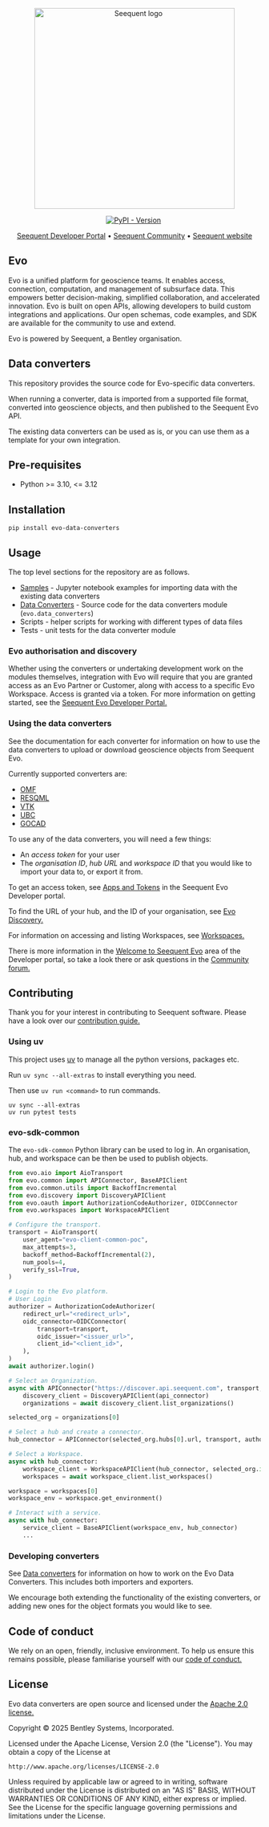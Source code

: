 <p align="center"><a href="https://seequent.com" target="_blank"><picture><source media="(prefers-color-scheme: dark)" srcset="https://developer.seequent.com/img/seequent-logo-dark.svg" alt="Seequent logo" width="400" /><img src="https://developer.seequent.com/img/seequent-logo.svg" alt="Seequent logo" width="400" /></picture></a></p>
<p align="center">
    <a href="https://pypi.org/project/evo-data-converters/"><img alt="PyPI - Version" src="https://img.shields.io/pypi/v/evo-data-converters" /></a>
    <a href="https://github.com/SeequentEvo/evo-data-converters/actions/workflows/on-merge.yaml"><img src="https://github.com/SeequentEvo/evo-data-converters/actions/workflows/on-merge.yaml/badge.svg" alt="" /></a>
</p>
<p align="center">
    <a href="https://developer.seequent.com/" target="_blank">Seequent Developer Portal</a>
    &bull; <a href="https://community.seequent.com/" target="_blank">Seequent Community</a>
    &bull; <a href="https://seequent.com" target="_blank">Seequent website</a>
</p>

## Evo

Evo is a unified platform for geoscience teams. It enables access, connection, computation, and management of subsurface data. This empowers better decision-making, simplified collaboration, and accelerated innovation. Evo is built on open APIs, allowing developers to build custom integrations and applications. Our open schemas, code examples, and SDK are available for the community to use and extend. 

Evo is powered by Seequent, a Bentley organisation.

## Data converters

This repository provides the source code for Evo-specific data converters.

When running a converter, data is imported from a supported file format, converted into geoscience objects, and then published to the Seequent Evo API.

The existing data converters can be used as is, or you can use them as a template for your own integration.

## Pre-requisites

* Python >= 3.10, <= 3.12

## Installation

```
pip install evo-data-converters
```

## Usage

The top level sections for the repository are as follows.

- [Samples](samples/README.md) - Jupyter notebook examples for importing data with the existing data converters
- [Data Converters](src/evo/data_converters/README.md) - Source code for the data converters module (`evo.data_converters`)
- Scripts - helper scripts for working with different types of data files
- Tests - unit tests for the data converter module

### Evo authorisation and discovery

Whether using the converters or undertaking development work on the modules themselves, integration with Evo will require that you are granted access as an Evo Partner or Customer, along with access to a specific Evo Workspace. Access is granted via a token. For more information on getting started, see the [Seequent Evo Developer Portal.](https://developer.seequent.com/)

### Using the data converters
See the documentation for each converter for information on how to use the data converters to upload or download geoscience objects from Seequent Evo.

Currently supported converters are:
 * [OMF](/src/evo/data_converters/omf/README.md)
 * [RESQML](/src/evo/data_converters/resqml/README.md)
 * [VTK](/src/evo/data_converters/vtk/README.md)
 * [UBC](/src/evo/data_converters/ubc/README.md)
 * [GOCAD](/src/evo/data_converters/gocad/README.md)

 To use any of the data converters, you will need a few things:
  * An *access token* for your user
  * The *organisation ID*, *hub URL* and *workspace ID* that you would like to import your data to, or export it from.

To get an access token, see [Apps and Tokens](https://developer.seequent.com/docs/guides/getting-started/apps-and-tokens/) in the Seequent Evo Developer portal.

To find the URL of your hub, and the ID of your organisation, see [Evo Discovery.](https://developer.seequent.com/docs/guides/getting-started/discovery/)

For information on accessing and listing Workspaces, see [Workspaces.](https://developer.seequent.com/docs/guides/workspaces/)

There is more information in the [Welcome to Seequent Evo](https://developer.seequent.com/docs/guides/getting-started/) area of the Developer portal, so take a look there or ask questions in the [Community forum.](https://community.seequent.com/categories/evo)

## Contributing

Thank you for your interest in contributing to Seequent software. Please have a look over our [contribution guide.](./CONTRIBUTING.md)

### Using uv

This project uses [uv](https://docs.astral.sh/uv/) to manage all the python
versions, packages etc.

Run `uv sync --all-extras` to install everything you need.

Then use `uv run <command>` to run commands.

```shell
uv sync --all-extras
uv run pytest tests
```

### evo-sdk-common
The `evo-sdk-common` Python library can be used to log in. An organisation, hub, and workspace can be then be used to publish objects.

```python
from evo.aio import AioTransport
from evo.common import APIConnector, BaseAPIClient
from evo.common.utils import BackoffIncremental
from evo.discovery import DiscoveryAPIClient
from evo.oauth import AuthorizationCodeAuthorizer, OIDCConnector
from evo.workspaces import WorkspaceAPIClient

# Configure the transport.
transport = AioTransport(
    user_agent="evo-client-common-poc",
    max_attempts=3,
    backoff_method=BackoffIncremental(2),
    num_pools=4,
    verify_ssl=True,
)

# Login to the Evo platform.
# User Login
authorizer = AuthorizationCodeAuthorizer(
    redirect_url="<redirect_url>",
    oidc_connector=OIDCConnector(
        transport=transport,
        oidc_issuer="<issuer_url>",
        client_id="<client_id>",
    ),
)
await authorizer.login()

# Select an Organization.
async with APIConnector("https://discover.api.seequent.com", transport, authorizer) as api_connector:
    discovery_client = DiscoveryAPIClient(api_connector)
    organizations = await discovery_client.list_organizations()

selected_org = organizations[0]

# Select a hub and create a connector.
hub_connector = APIConnector(selected_org.hubs[0].url, transport, authorizer)

# Select a Workspace.
async with hub_connector:
    workspace_client = WorkspaceAPIClient(hub_connector, selected_org.id)
    workspaces = await workspace_client.list_workspaces()

workspace = workspaces[0]
workspace_env = workspace.get_environment()

# Interact with a service.
async with hub_connector:
    service_client = BaseAPIClient(workspace_env, hub_connector)
    ...
```

### Developing converters

See [Data converters](/src/evo/data_converters/README.md) for information on how to work on the Evo Data Converters.
This includes both importers and exporters.

We encourage both extending the functionality of the existing converters, or adding new ones for the object formats you would like to see.

## Code of conduct

We rely on an open, friendly, inclusive environment. To help us ensure this remains possible, please familiarise yourself with our [code of conduct.](./CODE_OF_CONDUCT.md)

## License
Evo data converters are open source and licensed under the [Apache 2.0 license.](./LICENSE.md)

Copyright © 2025 Bentley Systems, Incorporated.

Licensed under the Apache License, Version 2.0 (the "License").
You may obtain a copy of the License at

    http://www.apache.org/licenses/LICENSE-2.0

Unless required by applicable law or agreed to in writing, software
distributed under the License is distributed on an "AS IS" BASIS,
WITHOUT WARRANTIES OR CONDITIONS OF ANY KIND, either express or implied.
See the License for the specific language governing permissions and
limitations under the License.